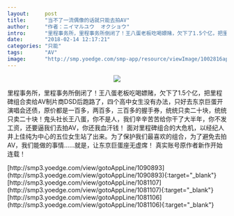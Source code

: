 ```yaml
---
layout:     post
title:      "当不了一流偶像的话就只能去拍AV"
author:     "作者：ニイマルユウ  オクショウ"
intro:      "里程事务所，里程事务所倒闭了！王八蛋老板吃喝嫖赌，欠下了1.5个亿，把里程碑组合卖给AV制片商DSD后跑路了，四个高中女生没有办法，只好去东京巨蛋开演唱会还债，原价都是一百多，两百多，三百多的握手券，统统只卖二十块，统统只卖二十块！鬼头社长王八蛋，你不是人，我们辛辛苦苦给你干了大半年，你不发工资，还要逼我们去拍AV，你还我血汗钱！ 面对里程碑组合的大危机，以经纪人井上佳纯为中心的五位女生站了出来。为了保护我们最喜欢的组合，为了避免去拍AV，我们能做的事情……就是，让东京巨蛋座无虚席！ 真实账号原作者新作开始连载！"
date:       "2018-02-14 12:17:21"
categories: "只能"
tags:       "AV"
image:      "http://smp.yoedge.com/smp-app/resource/viewImage/1002816appline.png"
---
```

<div style="text-align: center">
<p><img src="http://smp.yoedge.com/smp-app/resource/viewImage/1002816appline.png"/></p>
</div>
<p class="post-meta">
<span>里程事务所，里程事务所倒闭了！王八蛋老板吃喝嫖赌，欠下了1.5个亿，把里程碑组合卖给AV制片商DSD后跑路了，四个高中女生没有办法，只好去东京巨蛋开演唱会还债，原价都是一百多，两百多，三百多的握手券，统统只卖二十块，统统只卖二十块！鬼头社长王八蛋，你不是人，我们辛辛苦苦给你干了大半年，你不发工资，还要逼我们去拍AV，你还我血汗钱！ 面对里程碑组合的大危机，以经纪人井上佳纯为中心的五位女生站了出来。为了保护我们最喜欢的组合，为了避免去拍AV，我们能做的事情……就是，让东京巨蛋座无虚席！ 真实账号原作者新作开始连载！</span>
</p>
[http://smp3.yoedge.com/view/gotoAppLine/1090893](http://smp3.yoedge.com/view/gotoAppLine/1090893){:target="_blank"}
[http://smp3.yoedge.com/view/gotoAppLine/1081107](http://smp3.yoedge.com/view/gotoAppLine/1081107){:target="_blank"}
[http://smp3.yoedge.com/view/gotoAppLine/1081106](http://smp3.yoedge.com/view/gotoAppLine/1081106){:target="_blank"}


